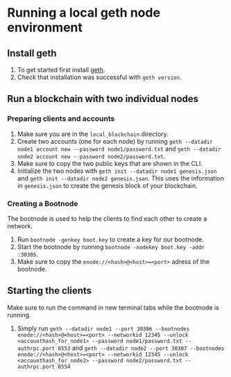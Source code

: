 # Running a local geth node environment

## Install geth

1. To get started first install [geth](https://geth.ethereum.org/downloads/).
2. Check that installation was successful with `geth version`.

## Run a blockchain with two individual nodes

### Preparing clients and accounts

1. Make sure you are in the `local_blockchain` directory.
2. Create two accounts (one for each node) by running `geth --datadir node1 account new --password node1/password.txt` and `geth --datadir node2 account new --password node2/password.txt`.
3. Make sure to copy the two public keys that are shown in the CLI.
4. Initialize the two nodes with `geth init --datadir node1 genesis.json` and `geth init --datadir node2 genesis.json`. This uses the information in `genesis.json` to create the genesis block of your blockchain.

### Creating a Bootnode

The bootnode is used to help the clients to find each other to create a network.

1. Run `bootnode -genkey boot.key` to create a key for our bootnode.
2. Start the bootnode by running `bootnode -nodekey boot.key -addr :30305`.
3. Make sure to copy the `enode://<hash>@<host>=<port>` adress of the bootnode.

## Starting the clients

Make sure to run the command in new terminal tabs while the bootnode is running.

1. Simply run `geth --datadir node1 --port 30306 --bootnodes enode://<hash>@<host>=<port> --networkid 12345 --unlock <accounthash_for_node1> --password node1/password.txt --authrpc.port 8553` and `geth --datadir node2 --port 30307 --bootnodes enode://<hash>@<host>=<port> --networkid 12345 --unlock <accounthash_for_node2> --password node2/password.txt --authrpc.port 8554`

